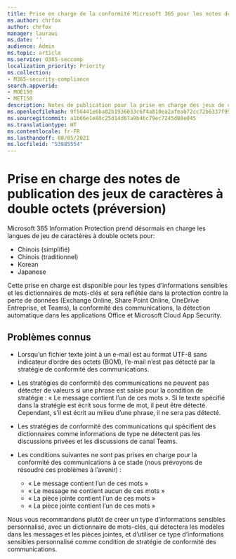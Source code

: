 ```yaml
---
title: Prise en charge de la conformité Microsoft 365 pour les notes de publication de caractères à double octets (préversion)
ms.author: chrfox
author: chrfox
manager: laurawi
ms.date: ''
audience: Admin
ms.topic: article
ms.service: O365-seccomp
localization_priority: Priority
ms.collection:
- M365-security-compliance
search.appverid:
- MOE150
- MET150
description: Notes de publication pour la prise en charge des jeux de caractères à double octets.
ms.openlocfilehash: 9f56441e6ba82b1936033c6f4a810ea2afeab72cc72b6337f992eb0bb52fd231
ms.sourcegitcommit: a1b66e1e80c25d14d67a9b46c79ec7245d88e045
ms.translationtype: HT
ms.contentlocale: fr-FR
ms.lasthandoff: 08/05/2021
ms.locfileid: "53885554"
---
```

# <a name="support-for-double-byte-character-set-release-notes-preview"></a>Prise en charge des notes de publication des jeux de caractères à double octets (préversion)

 Microsoft 365 Information Protection prend désormais en charge les langues de jeu de caractères à double octets pour:

- Chinois (simplifié)
- Chinois (traditionnel)
- Korean
- Japanese

Cette prise en charge est disponible pour les types d’informations sensibles et les dictionnaires de mots-clés et sera reflétée dans la protection contre la perte de données (Exchange Online, Share Point Online, OneDrive Entreprise, et Teams), la conformité des communications, la détection automatique dans les applications Office et Microsoft Cloud App Security.

## <a name="known-issues"></a>Problèmes connus

- Lorsqu’un fichier texte joint à un e-mail est au format UTF-8 sans indicateur d’ordre des octets (BOM), l’e-mail n’est pas détecté par la stratégie de conformité des communications.

- Les stratégies de conformité des communications ne peuvent pas détecter de valeurs si une phrase est saisie pour la condition de stratégie : « Le message contient l’un de ces mots ». Si le texte spécifié dans la stratégie est écrit sous forme de mot, il peut être détecté. Cependant, s’il est écrit au milieu d’une phrase, il ne sera pas détecté.

- Les stratégies de conformité des communications qui spécifient des dictionnaires comme informations de type ne détectent pas les discussions privées et les discussions de canal Teams.

- Les conditions suivantes ne sont pas prises en charge pour la conformité des communications à ce stade (nous prévoyons de résoudre ces problèmes à l’avenir) : 
  - « Le message contient l’un de ces mots »
  - « Le message ne contient aucun de ces mots »
  - « La pièce jointe contient l’un de ces mots »
  - « La pièce jointe contient l’un de ces mots »

Nous vous recommandons plutôt de créer un type d’informations sensibles personnalisé, avec un dictionnaire de mots-clés, qui détectera les modèles dans les messages et les pièces jointes, et d’utiliser ce type d’informations sensibles personnalisé comme condition de stratégie de conformité des communications.


